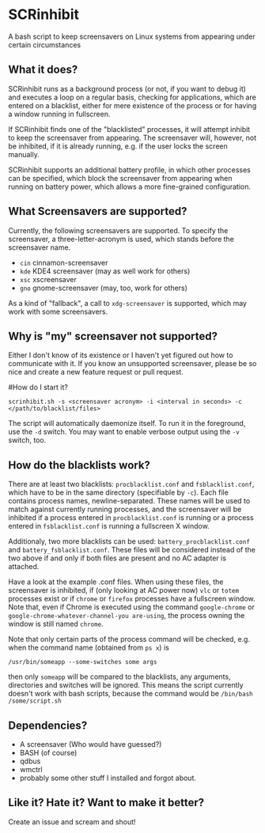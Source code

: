 # SCRinhibit
A bash script to keep screensavers on Linux systems from appearing under certain circumstances

## What it does?
SCRinhibit runs as a background process (or not, if you want to debug it) and executes a loop on a regular basis, checking for applications, which are entered on a blacklist, either for mere existence of the process or for having a window running in fullscreen.

If SCRinhibit finds one of the "blacklisted" processes, it will attempt inhibit to keep the screensaver from appearing. The screensaver will, however, not be inhibited, if it is already running, e.g. if the user locks the screen manually.

SCRinhibit supports an additional battery profile, in which other processes can be specified, which block the screensaver from appearing when running on battery power, which allows a more fine-grained configuration.

## What Screensavers are supported?
Currently, the following screensavers are supported. To specify the screensaver, a three-letter-acronym is used, which stands before the screensaver name.

- `cin`    cinnamon-screensaver
- `kde`    KDE4 screensaver (may as well work for others)
- `xsc`    xscreensaver
- `gno`    gnome-screensaver (may, too, work for others)

As a kind of "fallback", a call to `xdg-screensaver` is supported, which may work with some screensavers.

## Why is "my" screensaver not supported?
Either I don't know of its existence or I haven't yet figured out how to communicate with it. If you know an unsupported screensaver, please be so nice and create a new feature request or pull request.

#How do I start it?

    scrinhibit.sh -s <screensaver acronym> -i <interval in seconds> -c </path/to/blacklist/files>

The script will automatically daemonize itself. To run it in the foreground, use the `-d` switch. You may want to enable verbose output using the `-v` switch, too.

## How do the blacklists work?
There are at least two blacklists: `procblacklist.conf` and `fsblacklist.conf`, which have to be in the same directory (specifiable by `-c`). Each file contains process names, newline-separated. These names will be used to match against currently running processes, and the screensaver will be inhibited if a process entered in `procblacklist.conf` is running or a process entered in `fsblacklist.conf` is running a fullscreen X window.

Additionaly, two more blacklists can be used: `battery_procblacklist.conf` and `battery_fsblacklist.conf`. These files will be considered instead of the two above if and only if both files are present and no AC adapter is attached.

Have a look at the example .conf files. When using these files, the screensaver is inhibited, if (only looking at AC power now) `vlc` or `totem` processes exist or if `chrome` or `firefox` processes have a fullscreen window. Note that, even if Chrome is executed using the command `google-chrome` or `google-chrome-whatever-channel-you are-using`, the process owning the window is still named `chrome`.

Note that only certain parts of the process command will be checked, e.g. when the command name (obtained from `ps x`) is

    /usr/bin/someapp --some-switches some args
    
then only `someapp` will be compared to the blacklists, any arguments, directories and switches will be ignored. This means the script currently doesn't work with bash scripts, because the command would be `/bin/bash /some/script.sh`

## Dependencies?

- A screensaver (Who would have guessed?)
- BASH (of course)
- qdbus
- wmctrl
- probably some other stuff I installed and forgot about.

## Like it? Hate it? Want to make it better?
Create an issue and scream and shout!
